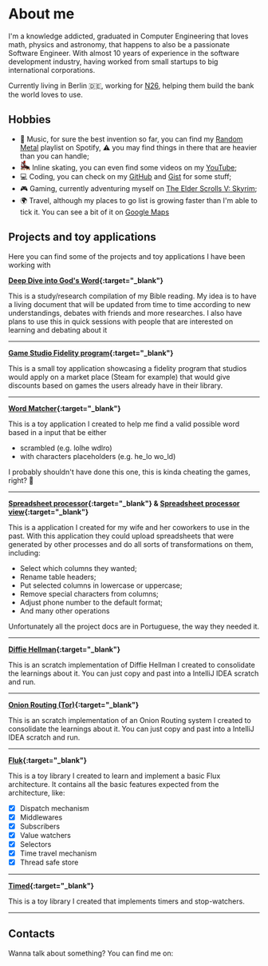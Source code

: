 # About me

I'm a knowledge addicted, graduated in Computer Engineering that loves math, physics and astronomy, that happens to also be a passionate Software Engineer.
With almost 10 years of experience in the software development industry, having worked from small startups to big international corporations.

Currently living in Berlin :de:, working for [N26](https://n26.com/en-de), helping them build the bank the world loves to use.

## Hobbies

* :metal: Music, for sure the best invention so far, you can find my [Random Metal](https://open.spotify.com/playlist/7BsDMcxfQoMMeHNk5KCN6G?si=Kmg6rCkyR2qjH_JtqedAmw) playlist on Spotify, :warning: you may find things in there that are heavier than you can handle;
* <img src="assets/emoji/inline.png" width="20"> Inline skating, you can even find some videos on my [YouTube](https://www.youtube.com/c/BrunoMachadob/videos);
* :computer: Coding, you can check on my [GitHub](https://github.com/Brunomachadob) and [Gist](https://gist.github.com/Brunomachadob) for some stuff;
* :video_game: Gaming, currently adventuring myself on [The Elder Scrolls V: Skyrim](https://elderscrolls.bethesda.net/en/skyrim);
* :earth_africa: Travel, although my places to go list is growing faster than I'm able to tick it. You can see a bit of it on [Google Maps](https://maps.app.goo.gl/efL7xVutPsbvhK7B6)

## Projects and toy applications

Here you can find some of the projects and toy applications I have been working with

**[Deep Dive into God's Word](https://brunomb.com/ddgw){:target="_blank"}**

This is a study/research compilation of my Bible reading.
My idea is to have a living document that will be updated from time to time according to new understandings, debates with friends and more researches.
I also have plans to use this in quick sessions with people that are interested on learning and debating about it

<i title="Html5" class="lang-icon devicon-html5-plain colored"></i>
<i title="Sass" class="lang-icon devicon-sass-original colored"></i>
<i title="GitHub Pages" class="lang-icon devicon-github-plain colored"></i>

---

**[Game Studio Fidelity program](https://brunomb.com/smart-game-discounts){:target="_blank"}**

This is a small toy application showcasing a fidelity program that studios would apply on a market place (Steam for example) 
that would give discounts based on games the users already have in their library.

<i title="React" class="lang-icon devicon-react-original colored"></i>
<i title="GitHub Pages" class="lang-icon devicon-github-plain colored"></i>

---

**[Word Matcher](https://github.com/Brunomachadob/word-matcher){:target="_blank"}**

This is a toy application I created to help me find a valid possible word based in a input that be either
* scrambled (e.g. lolhe wdlro)
* with characters placeholders (e.g. he_lo wo_ld)

I probably shouldn't have done this one, this is kinda cheating the games, right? :grimacing:

<i title="Kotlin" class="lang-icon devicon-kotlin-plain colored"></i>

---

**[Spreadsheet processor](https://github.com/Brunomachadob/ProcessadorPlanilha){:target="_blank"} & [Spreadsheet processor view](https://brunomb.com/ProcessadorPlanilhaView/){:target="_blank"}**

This is a application I created for my wife and her coworkers to use in the past.
With this application they could upload spreadsheets that were generated by other processes and do all sorts of transformations on them, including:
* Select which columns they wanted;
* Rename table headers;
* Put selected columns in lowercase or uppercase;
* Remove special characters from columns;
* Adjust phone number to the default format;
* And many other operations

Unfortunately all the project docs are in Portuguese, the way they needed it.

<i title="React" class="lang-icon devicon-react-original colored"></i>
<i title="Java" class="lang-icon devicon-java-plain colored"></i>
<i title="App Engine" class="lang-icon devicon-google-plain colored"></i>
<i title="GitHub Pages" class="lang-icon devicon-github-plain colored"></i>

---

**[Diffie Hellman](https://gist.github.com/Brunomachadob/34f39128df8fef369a647bdbb8f6d44b){:target="_blank"}**

This is an scratch implementation of Diffie Hellman I created to consolidate the learnings about it.
You can just copy and past into a IntelliJ IDEA scratch and run.

<i title="Kotlin" class="lang-icon devicon-kotlin-plain colored"></i>

---

**[Onion Routing (Tor)](https://gist.github.com/Brunomachadob/ff675e893328c5adc439aeec078bee37){:target="_blank"}**

This is an scratch implementation of an Onion Routing system I created to consolidate the learnings about it.
You can just copy and past into a IntelliJ IDEA scratch and run.

<i title="Kotlin" class="lang-icon devicon-kotlin-plain colored"></i>

---

**[Fluk](https://github.com/Brunomachadob/fluk){:target="_blank"}**

This is a toy library I created to learn and implement a basic Flux architecture.
It contains all the basic features expected from the architecture, like:
- [x]  Dispatch mechanism
- [x]  Middlewares
- [x]  Subscribers
- [x]  Value watchers
- [x]  Selectors
- [x]  Time travel mechanism
- [x]  Thread safe store

<i title="Kotlin" class="lang-icon devicon-kotlin-plain colored"></i>

---

**[Timed](https://github.com/Brunomachadob/timed){:target="_blank"}**

This is a toy library I created that implements timers and stop-watchers.

<i title="Kotlin" class="lang-icon devicon-kotlin-plain colored"></i>

---

## Contacts

Wanna talk about something? You can find me on:

<div class="contacts">
    <a title="Email" href="mailto:brunomb.web@gmail.com" target="_blank">
        <i class="contact-icon devicon-google-plain colored"></i>
    </a>
    <a title="LinkedIn" href="https://www.linkedin.com/in/brunomachadob/" target="_blank">
        <i class="contact-icon devicon-linkedin-plain colored"></i>
    </a>
    <a title="Facebook" href="https://www.facebook.com/b.machadob/" target="_blank">
        <i class="contact-icon devicon-facebook-plain colored"></i>
    </a>
</div>
